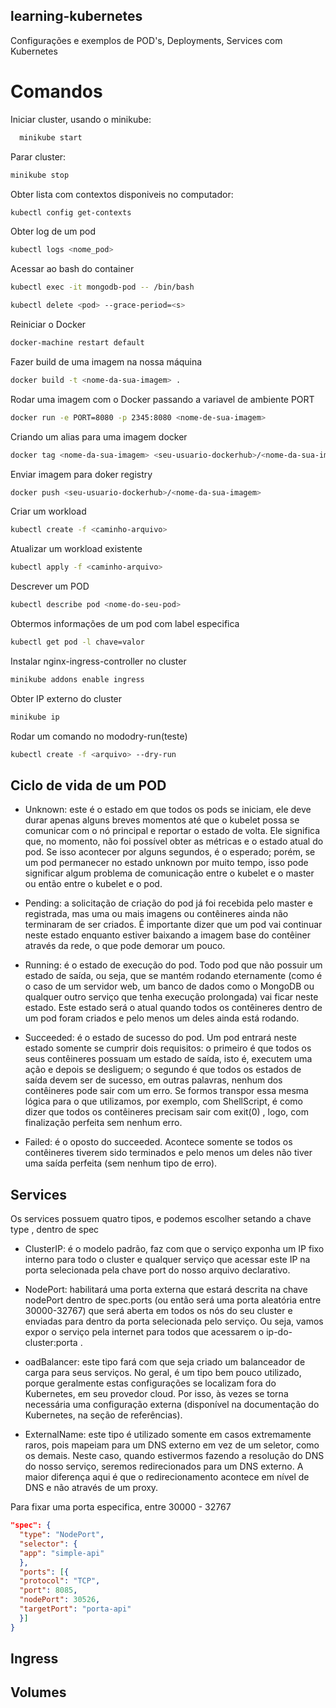 ## learning-kubernetes
Configurações e exemplos de POD's, Deployments, Services  com Kubernetes

# Comandos

Iniciar cluster, usando o minikube: 
```bash 
  minikube start
```
Parar cluster: 
```bash
minikube stop
```
Obter lista com contextos disponiveis no computador: 
```bash
kubectl config get-contexts
```
Obter log de um pod
```bash
kubectl logs <nome_pod>
```
Acessar ao bash do container
```bash
kubectl exec -it mongodb-pod -- /bin/bash
```
```bash
kubectl delete <pod> --grace-period=<s>
```
Reiniciar o Docker
```bash
docker-machine restart default
```
Fazer build de uma imagem na nossa máquina
```bash
docker build -t <nome-da-sua-imagem> .
```
Rodar uma imagem com o Docker passando a variavel de ambiente PORT
```bash
docker run -e PORT=8080 -p 2345:8080 <nome-de-sua-imagem>
```
Criando um alias para uma imagem docker
```bash
docker tag <nome-da-sua-imagem> <seu-usuario-dockerhub>/<nome-da-sua-imagem>
```
Enviar imagem para doker registry
```bash
docker push <seu-usuario-dockerhub>/<nome-da-sua-imagem>
```
Criar um workload 
```bash
kubectl create -f <caminho-arquivo>
```
Atualizar um workload existente
```bash
kubectl apply -f <caminho-arquivo>
```
Descrever um POD
```bash
kubectl describe pod <nome-do-seu-pod>
```
Obtermos informações de um pod com label especifica
```bash
kubectl get pod -l chave=valor
```
Instalar nginx-ingress-controller no cluster
```bash
minikube addons enable ingress
```
Obter IP externo do cluster
```bash
minikube ip
```
Rodar um comando no mododry-run(teste)
```bash
kubectl create -f <arquivo> --dry-run
```

## Ciclo de vida de um POD
- Unknown: este é o estado em que todos os pods se iniciam,
ele deve durar apenas alguns breves momentos até que o
kubelet possa se comunicar com o nó principal e reportar o
estado de volta. Ele significa que, no momento, não foi
possível obter as métricas e o estado atual do pod. Se isso
acontecer por alguns segundos, é o esperado; porém, se um
pod permanecer no estado unknown por muito tempo,
isso pode significar algum problema de comunicação entre
o kubelet e o master ou então entre o kubelet e o pod.

- Pending: a solicitação de criação do pod já foi recebida
pelo master e registrada, mas uma ou mais imagens ou
contêineres ainda não terminaram de ser criados. É
importante dizer que um pod vai continuar neste estado
enquanto estiver baixando a imagem base do contêiner
através da rede, o que pode demorar um pouco.

- Running: é o estado de execução do pod. Todo pod que
não possuir um estado de saída, ou seja, que se mantém
rodando eternamente (como é o caso de um servidor web,
um banco de dados como o MongoDB ou qualquer outro
serviço que tenha execução prolongada) vai ficar neste
estado. Este estado será o atual quando todos os
contêineres dentro de um pod foram criados e pelo menos
um deles ainda está rodando.

- Succeeded: é o estado de sucesso do pod. Um pod entrará
neste estado somente se cumprir dois requisitos: o primeiro
é que todos os seus contêineres possuam um estado de
saída, isto é, executem uma ação e depois se desliguem; o
segundo é que todos os estados de saída devem ser de
sucesso, em outras palavras, nenhum dos contêineres pode 
sair com um erro. Se formos transpor essa mesma lógica
para o que utilizamos, por exemplo, com ShellScript, é
como dizer que todos os contêineres precisam sair com
exit(0) , logo, com finalização perfeita sem nenhum erro.

- Failed: é o oposto do succeeded. Acontece somente se todos
os contêineres tiverem sido terminados e pelo menos um
deles não tiver uma saída perfeita (sem nenhum tipo de
erro).

## Services
Os services possuem quatro tipos, e podemos escolher setando a chave type , dentro de spec

- ClusterIP: é o modelo padrão, faz com que o serviço
exponha um IP fixo interno para todo o cluster e qualquer
serviço que acessar este IP na porta selecionada pela chave
port do nosso arquivo declarativo.

- NodePort: habilitará uma porta externa que estará descrita
na chave nodePort dentro de spec.ports (ou então
será uma porta aleatória entre 30000-32767) que será
aberta em todos os nós do seu cluster e enviadas para
dentro da porta selecionada pelo serviço. Ou seja, vamos
expor o serviço pela internet para todos que acessarem o
ip-do-cluster:porta .

- oadBalancer: este tipo fará com que seja criado um
balanceador de carga para seus serviços. No geral, é um
tipo bem pouco utilizado, porque geralmente estas
configurações se localizam fora do Kubernetes, em seu
provedor cloud. Por isso, às vezes se torna necessária uma
configuração externa (disponível na documentação do
Kubernetes, na seção de referências).

- ExternalName: este tipo é utilizado somente em casos
extremamente raros, pois mapeiam para um DNS externo
em vez de um seletor, como os demais. Neste caso, quando
estivermos fazendo a resolução do DNS do nosso serviço,
seremos redirecionados para um DNS externo. A maior
diferença aqui é que o redirecionamento acontece em nível
de DNS e não através de um proxy.

Para fixar uma porta especifica, entre 30000 - 32767
```json
"spec": {
  "type": "NodePort",
  "selector": {
  "app": "simple-api"
  },
  "ports": [{
  "protocol": "TCP",
  "port": 8085,
  "nodePort": 30526,
  "targetPort": "porta-api"
  }]
}
```
## Ingress

## Volumes



